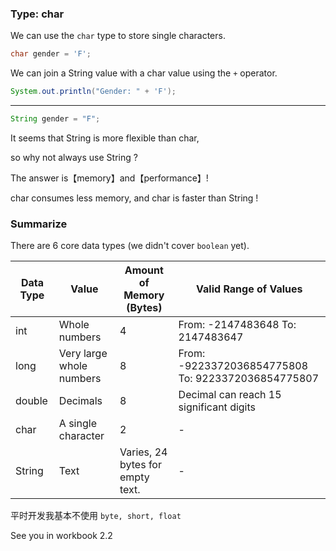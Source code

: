 
### Type: char

We can use the `char` type to store single characters.

```java
char gender = 'F';
```

We can join a String value with a char value using the `+` operator.

```java
System.out.println("Gender: " + 'F');
```

---

```java
String gender = "F";
```

It seems that String is more flexible than char,

so why not always use String ?

The answer is【memory】and【performance】!

char consumes less memory, and char is faster than String !

### Summarize

There are 6 core data types (we didn't cover `boolean` yet).

| Data Type | Value                    | Amount of Memory (Bytes)         | Valid Range of Values                              |
| --------- | ------------------------ | -------------------------------- | -------------------------------------------------- |
| int       | Whole numbers            | 4                                | From: -2147483648 To: 2147483647                   |
| long      | Very large whole numbers | 8                                | From: -9223372036854775808 To: 9223372036854775807 |
| double    | Decimals                 | 8                                | Decimal can reach 15 significant digits            |
| char      | A single character       | 2                                | -                                                  |
| String    | Text                     | Varies, 24 bytes for empty text. | -                                                  |

平时开发我基本不使用 `byte, short, float`

See you in workbook 2.2

